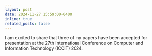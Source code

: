 ```yaml
---
layout: post
date: 2024-11-27 15:59:00-0400
inline: true
related_posts: false
---
```


I am excited to share that three of my papers have been accepted for presentation at the 27th International Conference on Computer and Information Technology (ICCIT) 2024.
